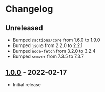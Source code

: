 # Changelog

## Unreleased

- Bumped `@actions/core` from 1.6.0 to 1.9.0
- Bumped `json5` from 2.2.0 to 2.2.1
- Bumped `node-fetch` from 3.2.0 to 3.2.4
- Bumped `semver` from 7.3.5 to 7.3.7

## [1.0.0](https://github.com/xt0rted/dotnet-sdk-updater/releases/tag/v1.0.0) - 2022-02-17

- Initial release
